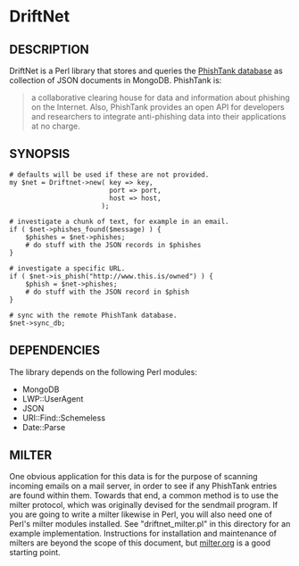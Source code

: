 DriftNet
========

DESCRIPTION
-----------

DriftNet is a Perl library that stores and queries the [PhishTank database](http://www.phishtank.com) as collection of JSON documents in MongoDB. PhishTank is:

> a collaborative clearing house for data and information about phishing on the
> Internet. Also, PhishTank provides an open API for developers and researchers
> to integrate anti-phishing data into their applications at no charge.

SYNOPSIS
--------

    # defaults will be used if these are not provided.
    my $net = Driftnet->new( key => key,
                             port => port,
                             host => host, 
                           );

    # investigate a chunk of text, for example in an email.
    if ( $net->phishes_found($message) ) {
        $phishes = $net->phishes;
        # do stuff with the JSON records in $phishes
    }
    
    # investigate a specific URL.
    if ( $net->is_phish("http://www.this.is/owned") ) {
        $phish = $net->phishes;
        # do stuff with the JSON record in $phish
    }
    
    # sync with the remote PhishTank database.
    $net->sync_db;

DEPENDENCIES
------------

The library depends on the following Perl modules:

  - MongoDB
  - LWP::UserAgent
  - JSON
  - URI::Find::Schemeless
  - Date::Parse

MILTER
------

One obvious application for this data is for the purpose of scanning incoming emails on a mail server, in order to see if any PhishTank entries are found within them.  Towards that end, a common method is to use the milter protocol, which was originally devised for the sendmail program. If you are going to write a milter likewise in Perl, you will also need one of Perl's milter modules installed. See "driftnet_milter.pl" in this directory for an example implementation. Instructions for installation and maintenance of milters are beyond the scope of this document, but [milter.org](http://www.milter.org) is a good starting point. 

